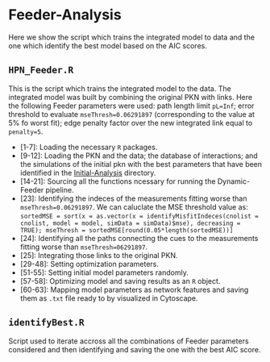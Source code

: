 # Feeder-Analysis
Here we show the script which trains the integrated model to data and the one which identify the best model based on the AIC scores.

## `HPN_Feeder.R`
This is the script which trains the integrated model to the data. The integrated model was built by combining the original PKN with links.
Here the following Feeder parameters were used: path length limit `pL=Inf`; error threshold to evaluate `mseThresh=0.06291897` (corresponding to the value at 5% fo worst fit); edge penalty factor over the new integrated link equal to `penalty=5`.

+ [1-7]: Loading the necessary `R` packages.
+ [9-12]: Loading the PKN and the data; the database of interactions; and the simulations of the initial pkn with the best parameters that have been identified in the [Initial-Analysis](https://github.com/saezlab/FOSBE2019/tree/master/Initial-Analysis) directory.
+ [14-21]: Sourcing all the functions ncessary for running the Dynamic-Feeder pipeline.
+ [23]: Identifying the indeces of the measurements fitting worse than `mseThresh=0.06291897`. We can caluclate the MSE threshold value as: `sortedMSE = sort(x = as.vector(x = identifyMisfitIndeces(cnolist = cnolist, model = model, simData = simData)$mse), decreasing = TRUE); mseThresh = sortedMSE[round(0.05*length(sortedMSE))]`
+ [24]: Identifying all the paths connecting the cues to the measurements fitting worse than `mseThresh=06291897`.
+ [25]: Integrating those links to the original PKN.
+ [29-48]: Setting optimization parameters.
+ [51-55]: Setting initial model parameters randomly.
+ [57-58]: Optimizing model and saving results as an `R` object.
+ [60-63]: Mapping model parameters as network features and saving them as `.txt` file ready to by visualized in Cytoscape.

## `identifyBest.R`
Script used to iterate accross all the combinations of Feeder parameters considered and then identifying and saving the one with the best AIC score.
